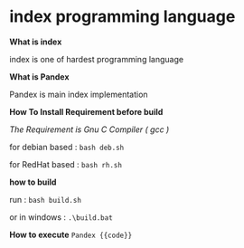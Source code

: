 # index programming language 

**What is index**

index is one of hardest programming language

**What is Pandex**

Pandex is main index implementation


**How To Install Requirement before build**

*The Requirement is Gnu C Compiler ( gcc )*

for debian based : 
```bash deb.sh```

for RedHat based : 
```bash rh.sh```

**how to build**

run :
``` bash build.sh ```

or in windows :
```.\build.bat```

**How to execute**
```Pandex {{code}}```
